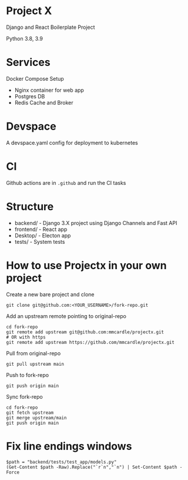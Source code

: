 # Project X

Django and React Boilerplate Project

Python 3.8, 3.9

# Services

Docker Compose Setup

* Nginx container for web app
* Postgres DB
* Redis Cache and Broker

# Devspace

A devspace.yaml config for deployment to kubernetes

# CI

Github actions are in `.github` and run the CI tasks

# Structure

* backend/ - Django 3.X project using Django Channels and Fast API
* frontend/ - React app
* Desktop/ - Electon app
* tests/ - System tests

# How to use Projectx in your own project

Create a new bare project and clone

    git clone git@github.com:<YOUR_USERNAME>/fork-repo.git

Add an upstream remote pointing to original-repo
    
    cd fork-repo
    git remote add upstream git@github.com:mmcardle/projectx.git
    # OR with https
    git remote add upstream https://github.com/mmcardle/projectx.git

Pull from original-repo
    
    git pull upstream main

Push to fork-repo

    git push origin main

Sync fork-repo
    
    cd fork-repo
    git fetch upstream
    git merge upstream/main
    git push origin main

# Fix line endings windows

    $path = "backend/tests/test_app/models.py"
    (Get-Content $path -Raw).Replace("`r`n","`n") | Set-Content $path -Force
